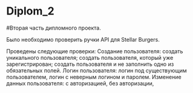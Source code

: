 # Diplom_2

#Вторая часть дипломного проекта.

Было необходимо проверить ручки API для Stellar Burgers.

Проведены следующие проверки:
Создание пользователя:
создать уникального пользователя;
создать пользователя, который уже зарегистрирован;
создать пользователя и не заполнить одно из обязательных полей.
Логин пользователя:
логин под существующим пользователем,
логин с неверным логином и паролем.
Изменение данных пользователя:
с авторизацией,
без авторизации,